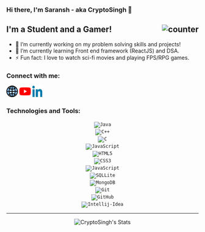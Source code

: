 ### Hi there, I'm Saransh - aka CryptoSingh 👋

## I'm a Student and a Gamer!<img src="https://komarev.com/ghpvc/?username=cryptosingh1337" alt="counter" align="right"/>
- 🔭 I’m currently working on my problem solving skills and projects!
- 🌱 I’m currently learning Front end framework (ReactJS) and DSA.
- ⚡ Fun fact: I love to watch sci-fi movies and playing FPS/RPG games. 

### Connect with me:

<a href="https://cryptosingh1337.github.io/my-site/"><img alt="CryptoSingh" height="30px" width="30px" src="./icons/globe.svg"/></a>
<a href="https://www.youtube.com/cryptosingh"><img alt="YouTube" height="30px" width="30px" src="./icons/youtube.svg"/></a>
<a href="https://www.linkedin.com/in/saransh-kumar-2k19/"><img alt="LinkedIn" height="30px" width="26px" src="./icons/linkedin.svg"/></a>

### Technologies and Tools:

<div align="center">
<code><img alt="Java" height="30px" width="30px" src="https://github.com/tomchen/stack-icons/blob/master/logos/java.svg" title="Java"/>
<img alt="C++" height="30px" width="30px" src="https://github.com/tomchen/stack-icons/blob/master/logos/c-plusplus.svg" title="C++"/>
<img alt="C" height="30px" width="30px" src="https://github.com/tomchen/stack-icons/blob/master/logos/c.svg" title="C"/>
<img alt="JavaScript" height="30px" width="30px" src="https://github.com/tomchen/stack-icons/blob/master/logos/javascript.svg" title="JavaScript"/>
<img alt="HTML5" height="30px" width="30px" src="https://github.com/tomchen/stack-icons/blob/master/logos/html-5.svg" title="HTML5"/>
<img alt="CSS3" height="30px" width="30px" src="https://github.com/tomchen/stack-icons/blob/master/logos/css-3.svg" title="CSS3"/>
<img alt="JavaScript" height="30px" width="30px" src="https://github.com/tomchen/stack-icons/blob/master/logos/bootstrap.svg" title="Bootstrap"/>
<img alt="SQLLite" height="30px" width="30px" src="https://github.com/tomchen/stack-icons/blob/master/logos/sqlite.svg" title="SQL"/>
<img alt="MongoDB" height="30px" width="30px" src="https://github.com/tomchen/stack-icons/blob/master/logos/mongodb-icon.svg" title="MongoDB"/>
<img alt="Git" height="30px" width="30px" src="https://github.com/tomchen/stack-icons/blob/master/logos/git-icon.svg" title="Git"/>
<img alt="GitHub" height="30px" width="30px" src="https://github.com/tomchen/stack-icons/blob/master/logos/github-icon.svg" 
title="GitHub"/>
<img alt="Intellij-Idea" height="30px" width="30px" src="https://github.com/tomchen/stack-icons/blob/master/logos/intellij-idea.svg" title="Intellij-IDEA"/></code>
</div>

---

<div align="center">
<img  alt="CryptoSingh's Stats" src="https://github-readme-stats.vercel.app/api?username=CryptoSingh1337&show_icons=true&theme=radical&hide=issues,contribs" title="Stats" />
</div>
